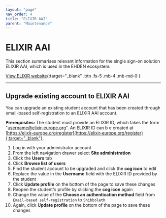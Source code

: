 ```yaml
---
layout: "page"
nav_order: 4
title: "ELIXIR AAI"
parent: "Maintenance"
---
```

# ELIXIR AAI
This section summarises relevant information for the single sign-on solution ELIXIR AAI, which is used in the EHDEN ecosystem.

[View ELIXIR website](https://elixir-europe.org){:target="_blank" .btn .fs-5 .mb-4 .mb-md-0 }

---

## Upgrade existing account to ELIXIR AAI
You can upgrade an existing student account that has been created through email-based self-registration to an ELIXIR AAI account.

**Prerequisites:** The student must provide an ELIXIR ID, which takes the form "username@elixir-europe.org". An ELIXIR ID can b e created at [https://elixir-europe.org/register](https://elixir-europe.org/register){:target="_blank"}.

1. Log in with your administrator account
2. From the left navigation drawer select **Site administration**
3. Click the **Users** tab
4. Click **Browse list of users**
5. Find the student account to be upgraded and click the **cog icon** to edit
6. Replace the value in the **Username** field with the ELIXIR ID provided by the student
7. Click **Update profile** on the bottom of the page to save these changes
8. Reopen the student's profile by clicking the **cog icon** again
9. Change the value of the **Choose an authentication method** field from `Email-based self-registration` to `Shibboleth`
10. Again, click **Update profile** on the bottom of the page to save these changes
